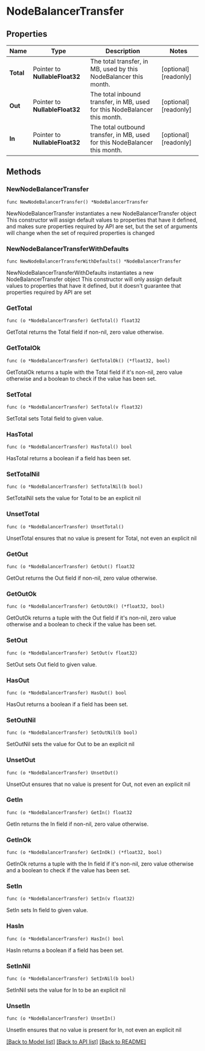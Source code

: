 # NodeBalancerTransfer

## Properties

Name | Type | Description | Notes
------------ | ------------- | ------------- | -------------
**Total** | Pointer to **NullableFloat32** | The total transfer, in MB, used by this NodeBalancer this month.  | [optional] [readonly] 
**Out** | Pointer to **NullableFloat32** | The total inbound transfer, in MB, used for this NodeBalancer this month.  | [optional] [readonly] 
**In** | Pointer to **NullableFloat32** | The total outbound transfer, in MB, used for this NodeBalancer this month.  | [optional] [readonly] 

## Methods

### NewNodeBalancerTransfer

`func NewNodeBalancerTransfer() *NodeBalancerTransfer`

NewNodeBalancerTransfer instantiates a new NodeBalancerTransfer object
This constructor will assign default values to properties that have it defined,
and makes sure properties required by API are set, but the set of arguments
will change when the set of required properties is changed

### NewNodeBalancerTransferWithDefaults

`func NewNodeBalancerTransferWithDefaults() *NodeBalancerTransfer`

NewNodeBalancerTransferWithDefaults instantiates a new NodeBalancerTransfer object
This constructor will only assign default values to properties that have it defined,
but it doesn't guarantee that properties required by API are set

### GetTotal

`func (o *NodeBalancerTransfer) GetTotal() float32`

GetTotal returns the Total field if non-nil, zero value otherwise.

### GetTotalOk

`func (o *NodeBalancerTransfer) GetTotalOk() (*float32, bool)`

GetTotalOk returns a tuple with the Total field if it's non-nil, zero value otherwise
and a boolean to check if the value has been set.

### SetTotal

`func (o *NodeBalancerTransfer) SetTotal(v float32)`

SetTotal sets Total field to given value.

### HasTotal

`func (o *NodeBalancerTransfer) HasTotal() bool`

HasTotal returns a boolean if a field has been set.

### SetTotalNil

`func (o *NodeBalancerTransfer) SetTotalNil(b bool)`

 SetTotalNil sets the value for Total to be an explicit nil

### UnsetTotal
`func (o *NodeBalancerTransfer) UnsetTotal()`

UnsetTotal ensures that no value is present for Total, not even an explicit nil
### GetOut

`func (o *NodeBalancerTransfer) GetOut() float32`

GetOut returns the Out field if non-nil, zero value otherwise.

### GetOutOk

`func (o *NodeBalancerTransfer) GetOutOk() (*float32, bool)`

GetOutOk returns a tuple with the Out field if it's non-nil, zero value otherwise
and a boolean to check if the value has been set.

### SetOut

`func (o *NodeBalancerTransfer) SetOut(v float32)`

SetOut sets Out field to given value.

### HasOut

`func (o *NodeBalancerTransfer) HasOut() bool`

HasOut returns a boolean if a field has been set.

### SetOutNil

`func (o *NodeBalancerTransfer) SetOutNil(b bool)`

 SetOutNil sets the value for Out to be an explicit nil

### UnsetOut
`func (o *NodeBalancerTransfer) UnsetOut()`

UnsetOut ensures that no value is present for Out, not even an explicit nil
### GetIn

`func (o *NodeBalancerTransfer) GetIn() float32`

GetIn returns the In field if non-nil, zero value otherwise.

### GetInOk

`func (o *NodeBalancerTransfer) GetInOk() (*float32, bool)`

GetInOk returns a tuple with the In field if it's non-nil, zero value otherwise
and a boolean to check if the value has been set.

### SetIn

`func (o *NodeBalancerTransfer) SetIn(v float32)`

SetIn sets In field to given value.

### HasIn

`func (o *NodeBalancerTransfer) HasIn() bool`

HasIn returns a boolean if a field has been set.

### SetInNil

`func (o *NodeBalancerTransfer) SetInNil(b bool)`

 SetInNil sets the value for In to be an explicit nil

### UnsetIn
`func (o *NodeBalancerTransfer) UnsetIn()`

UnsetIn ensures that no value is present for In, not even an explicit nil

[[Back to Model list]](../README.md#documentation-for-models) [[Back to API list]](../README.md#documentation-for-api-endpoints) [[Back to README]](../README.md)



